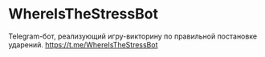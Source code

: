 # WhereIsTheStressBot
Telegram-бот, реализующий игру-викторину по правильной постановке ударений. 
https://t.me/WhereIsTheStressBot

